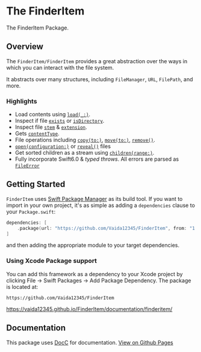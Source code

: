 # The FinderItem

The FinderItem Package.

## Overview

The ``FinderItem/FinderItem`` provides a great abstraction over the ways in which you can interact with the file system.

It abstracts over many structures, including `FileManager`, `URL`, `FilePath`, and more.

### Highlights
- Load contents using [``load(_:)``](https://vaida12345.github.io/FinderItem/documentation/finderitem/finderitem/load(_:)-7spks/).
- Inspect if file [``exists``](https://vaida12345.github.io/FinderItem/documentation/finderitem/finderitem/exists) or [``isDirectory``](https://vaida12345.github.io/FinderItem/documentation/finderitem/finderitem/isdirectory).
- Inspect file [``stem``](https://vaida12345.github.io/FinderItem/documentation/finderitem/finderitem/stem) & [``extension``](https://vaida12345.github.io/FinderItem/documentation/finderitem/finderitem/extension).
- Gets [``contentType``](https://vaida12345.github.io/FinderItem/documentation/finderitem/finderitem/contenttype).
- File operations including [``copy(to:)``](https://vaida12345.github.io/FinderItem/documentation/finderitem/finderitem/copy(to:)),  [``move(to:)``](https://vaida12345.github.io/FinderItem/documentation/finderitem/finderitem/move(to:)-8seqh), [``remove()``](https://vaida12345.github.io/FinderItem/documentation/finderitem/finderitem/remove()).
- [``open(configuration:)``](https://vaida12345.github.io/FinderItem/documentation/finderitem/finderitem/open(configuration:)) or [``reveal()``](https://vaida12345.github.io/FinderItem/documentation/finderitem/finderitem/reveal()) files
- Get sorted children as a stream using [``children(range:)``](https://vaida12345.github.io/FinderItem/documentation/finderitem/finderitem/children(range:)).
- Fully incorporate Swift6.0 & *typed throws*. All errors are parsed as [`FileError`](https://vaida12345.github.io/FinderItem/documentation/finderitem/finderitem/fileerror)


## Getting Started

`FinderItem` uses [Swift Package Manager](https://www.swift.org/documentation/package-manager/) as its build tool. If you want to import in your own project, it's as simple as adding a `dependencies` clause to your `Package.swift`:
```swift
dependencies: [
    .package(url: "https://github.com/Vaida12345/FinderItem", from: "1.0.0")
]
```
and then adding the appropriate module to your target dependencies.

### Using Xcode Package support

You can add this framework as a dependency to your Xcode project by clicking File -> Swift Packages -> Add Package Dependency. The package is located at:
```
https://github.com/Vaida12345/FinderItem
```

https://vaida12345.github.io/FinderItem/documentation/finderitem/


## Documentation

This package uses [DocC](https://www.swift.org/documentation/docc/) for documentation. [View on Github Pages](https://vaida12345.github.io/FinderItem/documentation/finderitem/)
